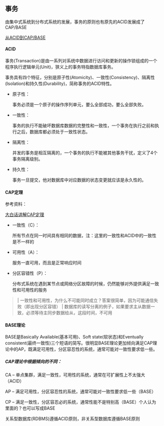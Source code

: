 ## 事务

  由集中式系统到分布式系统的发展，事务的原则也有原先的ACID发展成了CAP/BASE
  
  [从ACID到CAP/BASE](https://my.oschina.net/OutOfMemory/blog/796248)

#### ACID

事务(Transaction)是由一系列对系统中数据进行访问和更新的操作锁组成的一个程序执行逻辑单元(Unit)，狭义上的事务特指数据库事务。

事务具有四个特征，分别是原子性(Atomicity)、一致性(Consistency)、隔离性(Isolation)和持久性(Durability)，简称事务的ACID特性。

- 原子性：

   事务必须是一个原子的操作序列单元，要么全部成功，要么全部失败。
   
- 一致性：

   事务的执行不能破坏数据库数据的完整性和一致性，一个事务在执行之前和执行之后，数据库都必须处于一致性状态。

- 隔离性：
 
   并发的事务是相互隔离的，一个事务的执行不能被其他事务干扰，定义了4个事务隔离级别。
 
- 持久性：

   事务一旦提交，他对数据库中对应数据的状态变更就应该是永久性的。


#### CAP定理

参考资料：

[大白话讲解CAP定理](https://my.oschina.net/hensemlee/blog/1914886)

-  一致性（C）：

   所有节点在同一时间具有相同的数据，注：这里的一致性和ACID中的一致性是不一样的
   
- 可用性（A）：

   服务一直可用，而且是正常响应时间

- 分区容错性（P）：

   分布式系统在遇到某节点或网络分区故障的时候，仍然能够对外提供满足一致性和可用性的服务

   
>| 一致性和可用性，为什么不可能同时成立？答案很简单，因为可能通信失败（即出现分区容错）
>| 数据库的读写分离的例子，如果要求主从数据一致，必须等待主同步数据给从，这段时间，不可用


#### BASE理论

   BASE是Basically Available(基本可用)、Soft state(软状态)和Eventually consistent(最终一致性)三个短语的简写。很明显BASE理论更加倾向满足CAP理论中的AP，既满足可用性，分区容忍性的系统，通常可能对一致性要求低一些。

##### CAP理论中根据倾向的不同：

CA – 单点集群，满足一致性，可用性的系统，通常在可扩展性上不太强大（ACID）

AP – 满足可用性，分区容忍性的系统，通常可能对一致性要求低一些（BASE）

CP – 满足一致性，分区容忍必的系统，通常性能不是特别高（BASE）个人认为里面的？也可以写成BASE

关系型数据库(RDBMS)遵循ACID原则，非关系型数据库遵循BASE原则

